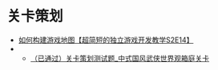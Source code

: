 # 关卡策划

- [如何构建游戏地图【超简短的独立游戏开发教学S2E14】](https://www.bilibili.com/video/BV1jb421Y7Ai/ "如何构建游戏地图【超简短的独立游戏开发教学S2E14】")
- - [（已通过）关卡策划测试题_中式国风武侠世界观箱庭关卡](https://www.bilibili.com/video/BV1fr421G7Vp/ "（已通过）关卡策划测试题_中式国风武侠世界观箱庭关卡")